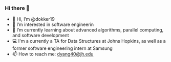 ### Hi there 👋

- 👋 Hi, I’m @dokker19
- 👀 I’m interested in software engineerin
- 🌱 I’m currently learning about advanced algorithms, parallel computing, and software development
- 💻 I'm a currently a TA for Data Structures at Johns Hopkins, as well as a former software engineering intern at Samsung
- 📫 How to reach me: dyang40@jh.edu

<!--
**dokker19/dokker19** is a ✨ _special_ ✨ repository because its `README.md` (this file) appears on your GitHub profile.

Here are some ideas to get you started:

- 🔭 I’m currently working on ...
- 🌱 I’m currently learning ...
- 👯 I’m looking to collaborate on ...
- 🤔 I’m looking for help with ...
- 💬 Ask me about ...
- 📫 How to reach me: ...
- 😄 Pronouns: ...
- ⚡ Fun fact: ...
-->
